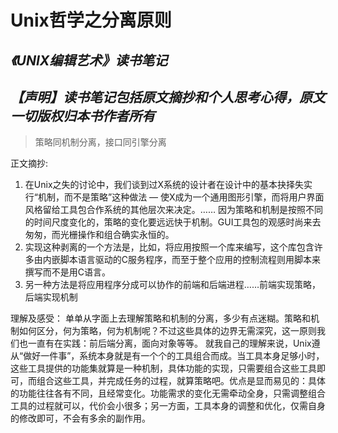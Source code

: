 # Unix哲学之分离原则
*《UNIX编辑艺术》读书笔记*
---
*【声明】读书笔记包括原文摘抄和个人思考心得，原文一切版权归本书作者所有*
---
> 策略同机制分离，接口同引擎分离

正文摘抄:
1. 在Unix之失的讨论中，我们谈到过X系统的设计者在设计中的基本抉择失实行“机制，而不是策略”这种做法 — 使X成为一个通用图形引擎，而将用户界面风格留给工具包合作系统的其他层次来决定。…… 因为策略和机制是按照不同的时间尺度变化的，策略的变化要远远快于机制。GUI工具包的观感时尚来去匆匆，而光栅操作和组合确实永恒的。
2. 实现这种剥离的一个方法是，比如，将应用按照一个库来编写，这个库包含许多由内嵌脚本语言驱动的C服务程序，而至于整个应用的控制流程则用脚本来撰写而不是用C语言。
3. 另一种方法是将应用程序分成可以协作的前端和后端进程……前端实现策略，后端实现机制

理解及感受：
	单单从字面上去理解策略和机制的分离，多少有点迷糊。策略和机制如何区分，何为策略，何为机制呢？不过这些具体的边界无需深究，这一原则我们也一直有在实践：前后端分离，面向对象等等。
	就我自己的理解来说，Unix遵从“做好一件事”，系统本身就是有一个个的工具组合而成。当工具本身足够小时，这些工具提供的功能集就算是一种机制，具体功能的实现，只需要组合这些工具即可，而组合这些工具，并完成任务的过程，就算策略吧。优点是显而易见的：具体的功能往往各有不同，且经常变化。功能需求的变化无需牵动全身，只需调整组合工具的过程就可以，代价会小很多；另一方面，工具本身的调整和优化，仅需自身的修改即可，不会有多余的副作用。
